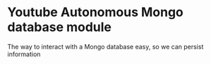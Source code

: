 # Youtube Autonomous Mongo database module

The way to interact with a Mongo database easy, so we can persist information